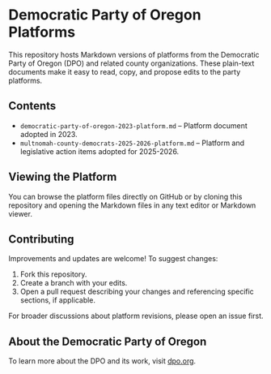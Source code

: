 # Democratic Party of Oregon Platforms

This repository hosts Markdown versions of platforms from the Democratic Party of Oregon (DPO) and related county organizations. These plain-text documents make it easy to read, copy, and propose edits to the party platforms.

## Contents

- `democratic-party-of-oregon-2023-platform.md` – Platform document adopted in 2023.
- `multnomah-county-democrats-2025-2026-platform.md` – Platform and legislative action items adopted for 2025-2026.

## Viewing the Platform

You can browse the platform files directly on GitHub or by cloning this repository and opening the Markdown files in any text editor or Markdown viewer.

## Contributing

Improvements and updates are welcome! To suggest changes:

1. Fork this repository.
2. Create a branch with your edits.
3. Open a pull request describing your changes and referencing specific sections, if applicable.

For broader discussions about platform revisions, please open an issue first.

## About the Democratic Party of Oregon

To learn more about the DPO and its work, visit [dpo.org](https://dpo.org/).
